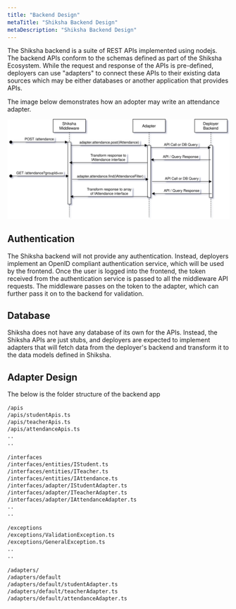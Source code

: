 ```yaml
---
title: "Backend Design"
metaTitle: "Shiksha Backend Design"
metaDescription: "Shiksha Backend Design"
---
```


The Shiksha backend is a suite of REST APIs implemented using nodejs. The backend APIs conform to the schemas defined as part of the Shiksha Ecosystem. While the request and response of the APIs is pre-defined, deployers can use "adapters" to connect these APIs to their existing data sources which may be either databases or another application that provides APIs.

The image below demonstrates how an adopter may write an attendance adapter.

![Shiksha Backend](images/shiksha-backend-adapter.svg)

## Authentication
The Shiksha backend will not provide any authentication. Instead, deployers implement an OpenID compliant authentication service, which will be used by the frontend. Once the user is logged into the frontend, the token received from the authentication service is passed to all the middleware API requests. The middleware passes on the token to the adapter, which can further pass it on to the backend for validation.

## Database
Shiksha does not have any database of its own for the APIs. Instead, the Shiksha APIs are just stubs, and deployers are expected to implement adapters that will fetch data from the deployer's backend and transform it to the data models defined in Shiksha.

## Adapter Design
The below is the folder structure of the backend app
```
/apis
/apis/studentApis.ts
/apis/teacherApis.ts
/apis/attendanceApis.ts
..
..

/interfaces
/interfaces/entities/IStudent.ts
/interfaces/entities/ITeacher.ts
/interfaces/entities/IAttendance.ts
/interfaces/adapter/IStudentAdapter.ts
/interfaces/adapter/ITeacherAdapter.ts
/interfaces/adapter/IAttendanceAdapter.ts
..
..

/exceptions
/exceptions/ValidationException.ts
/exceptions/GeneralException.ts
..
..

/adapters/
/adapters/default
/adapters/default/studentAdapter.ts
/adapters/default/teacherAdapter.ts
/adapters/default/attendanceAdapter.ts
```
